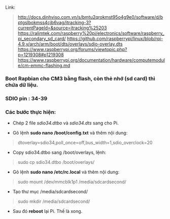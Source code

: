 Link:
> http://docs.dinhviso.com.vn/s/bmtu2qrokmst95o4g9e0/software/d/bptgslbokmss4cjb6vag/itracking-3?currentPageId=&source=itracking%25203
> https://ralimtek.com/raspberry%20pi/electronics/software/raspberry_pi_secondary_sd_card/
> https://github.com/raspberrypi/linux/blob/rpi-4.9.y/arch/arm/boot/dts/overlays/sdio-overlay.dts
> https://www.raspberrypi.org/forums/viewtopic.php?p=1219308#p1219308
> https://www.raspberrypi.org/documentation/hardware/computemodule/cm-emmc-flashing.md



### Boot Rapbian cho CM3 bằng flash, còn thẻ nhớ (sd card) thì chứa dữ liệu.

### SDIO pin : 34-39
### Các bước thực hiện:
- Chép 2 file *sdio34.dtbo* và *sdio34.dts* sang cho Pi.

- Gõ lệnh **sudo nano /boot/config.txt** và thêm nội dung:
> dtoverlay=sdio34,poll_once=off,bus_width=1,sdio_overclock=20

- Copy sdio34.dtbo sang /boot/overlays, lệnh:
> sudo cp sdio34.dtbo /boot/overlays/

- Gõ lệnh **sudo nano /etc/rc.local** và thêm nội dung:
> sudo mount /dev/mmcblk1p1 /media/sdcardsecond/

- Tạo thư mục /media/sdcardsecond/
> sudo mkdir /media/sdcardsecond/

- Sau đó **reboot** lại Pi. Thế là xong.	







